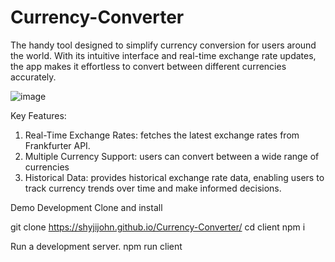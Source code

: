 ﻿# Currency-Converter
The handy tool designed to simplify currency conversion for users around the world. With its intuitive interface and real-time exchange rate updates, the app makes it effortless to convert between different currencies accurately.

![image](https://github.com/shyjijohn/Currency-Converter/assets/106770497/5f45dc62-5941-49eb-8f66-ea176b07890d)

Key Features:
1. Real-Time Exchange Rates:  fetches the latest exchange rates from Frankfurter API.
2. Multiple Currency Support: users can convert between a wide range of currencies
3. Historical Data: provides historical exchange rate data, enabling users to track currency trends over time and make informed decisions.

Demo Development
Clone and install

git clone https://shyjijohn.github.io/Currency-Converter/
cd client
npm i


Run a development server.
npm run client
